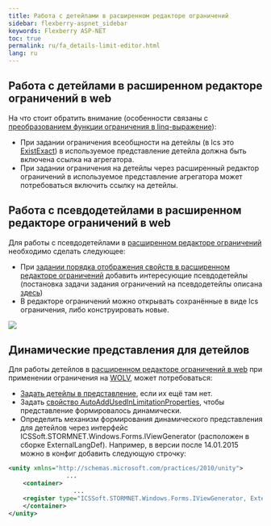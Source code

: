 ```yaml
---
title: Работа с детейлами в расширенном редакторе ограничений
sidebar: flexberry-aspnet_sidebar
keywords: Flexberry ASP-NET
toc: true
permalink: ru/fa_details-limit-editor.html
lang: ru
---
```


## Работа с детейлами в расширенном редакторе ограничений в web

На что стоит обратить внимание (особенности связаны с [преобразованием функции ограничения в linq-выражение](fo_lcs-to-linq.html)):

* При задании ограничения всеобщности на детейлы (в lcs это [ExistExact](fo_exist-details.html)) в используемое представление детейла должна быть включена ссылка на агрегатора.
* При задании ограничения на детейлы через расширенный редактор ограничений в используемое представление агрегатора может потребоваться включить ссылку на детейлы.

##  Работа с псевдодетейлами в расширенном редакторе ограничений в web

Для работы с псевдодетейлами в [расширенном редакторе ограничений](fa_advanced-limit-editor.html) необходимо сделать следующее:
* При [задании порядка отображения свойств в расширенном редакторе ограничений](fa_prop-order-limit-editor.html) добавить интересующие псевдодетейлы (постановка задачи задания ограничений на псевдодетейлы описана [здесь](fo_linq-provider.html)) 
* В редакторе ограничений можно открывать сохранённые в виде lcs ограничения, либо конструировать новые.

![](/images/pages/products/flexberry-aspnet/ogranicheniye/le-pseudo-detail.png)

## Динамические представления для детейлов

Для работы детейлов в [расширенном редакторе ограничений в web](fa_advanced-limit-editor.html) при применении ограничения на [WOLV](fa_web-object-list-view.html), может потребоваться:
* [Задать детейлы в представление](fa_prop-order-limit-editor.html), если их ещё там нет.
* Задать [свойство AutoAddUsedInLimitationProperties](fa_prop-order-limit-editor.html), чтобы представление формировалось динамически.
* Определить механизм формирования динамического представления для детейлов через интерфейс ICSSoft.STORMNET.Windows.Forms.IViewGenerator (расположен в сборке ExternalLangDef). Например, в версии после 14.01.2015 можно в конфиг добавить следующую строчку:

```xml
<unity xmlns="http://schemas.microsoft.com/practices/2010/unity">
				...	
	<container>
				  ...
	<register type="ICSSoft.STORMNET.Windows.Forms.IViewGenerator, ExternalLangDef" mapTo="NewPlatform.Flexberry.Web.Page.LimitEditorViewGenerator, NewPlatform.Flexberry.Web.LimitEditor" />
	</container>
</unity>
```
